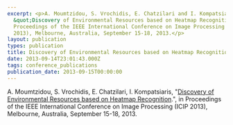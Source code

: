 ```yaml
---
excerpt: <p>A. Moumtzidou, S. Vrochidis, E. Chatzilari and I. Kompatsiaris.
  &quot;Discovery of Environmental Resources based on Heatmap Recognition&quot;,
  Proceedings of the IEEE International Conference on Image Processing (ICIP
  2013), Melbourne, Australia, September 15-18, 2013.</p>
layout: publication
types: publication
title: Discovery of Environmental Resources based on Heatmap Recognition
date: 2013-09-14T23:01:43.000Z
tags: conference_publications
publication_date: 2013-09-15T00:00:00
---
```

A. Moumtzidou, S. Vrochidis, E. Chatzilari, I. Kompatsiaris, "[Discovery of Environmental Resources based on Heatmap Recognition](https://ieeexplore.ieee.org/stamp/stamp.jsp?tp=&arnumber=6738305).", in Proceedings of the IEEE International Conference on Image Processing (ICIP 2013), Melbourne, Australia, September 15-18, 2013.